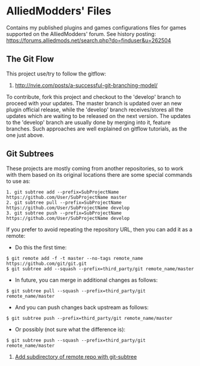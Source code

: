 AlliedModders' Files
=============================

Contains my published plugins and games configurations files for games supported on the 
AlliedModders' forum. See history posting: https://forums.alliedmods.net/search.php?do=finduser&u=262504




## The Git Flow

This project use/try to follow the gitflow: 

1. http://nvie.com/posts/a-successful-git-branching-model/

To contribute, fork this project and checkout to the 'develop' branch to proceed with your updates.
The master branch is updated over an new plugin official release, while the 'develop' branch
receives/stores all the updates which are waiting to be released on the next version. The updates
to the 'develop' branch are usually done by merging into it, feature branches. Such approaches are
well explained on gitflow tutorials, as the one just above.



## Git Subtrees

These projects are mostly coming from another repositories, so to work with them based on its
original locations there are some special commands to use as:
```
1. git subtree add --prefix=SubProjectName https://github.com/User/SubProjectName master
2. git subtree pull --prefix=SubProjectName https://github.com/User/SubProjectName develop
3. git subtree push --prefix=SubProjectName https://github.com/User/SubProjectName develop
```

If you prefer to avoid repeating the repository URL, then you can add it as a remote:

* Do this the first time:
```
$ git remote add -f -t master --no-tags remote_name https://github.com/git/git.git
$ git subtree add --squash --prefix=third_party/git remote_name/master
```

* In future, you can merge in additional changes as follows:
```
$ git subtree pull --squash --prefix=third_party/git remote_name/master
```

* And you can push changes back upstream as follows:
```
$ git subtree push --prefix=third_party/git remote_name/master
```

* Or possibly (not sure what the difference is):
```
$ git subtree push --squash --prefix=third_party/git remote_name/master
```

1. [Add subdirectory of remote repo with git-subtree](http://stackoverflow.com/q/23937436/4934640)




